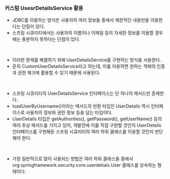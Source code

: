 ### 커스텀 UsesrDetailsService 활용
- JDBC를 이용하는 방식은 사용자의 여러 정보들 중에서 제한적인 내용만을 이용한다는 단점이 있다.
- 스프링 시큐리티에서는 사용자의 이름이나 이메일 등의 자세한 정보를 이용할 경우에는 충분하지 못하다는 단점이 있다.

<br>

- 이러한 문제를 해결하기 위해 UserDetailsService를 구현하는 방식을 사용한다.
- 흔히 CustomUserDetailsService라고 하는데, 이를 이용하면 원하는 객체의 인증과 권한 체크에 활용할 수 있기 때문에 사용된다.

<br>

- 스프링 시큐리티의 UserDetailsService 인터페이스는 단 하나의 메서드만 존재한다.
- loadUserByUsername()이라는 메서드의 반환 타입인 UserDetails 역시 인터페이스로 사용자의 정보와 권한 정보 등을 담는 타입이다.
- UserDetails 타입은 getAuthorities(), getPassword(), getUserName() 등의 여러 추상 메서드를 가지고 있어, 개발전에 이를 직접 구현할 것인지 UserDetails 인터페이스를 구현해둔 스프링 시큐리티의 여러 하위 클래스를 이용할 것인지 판단해야 한다.

<br>

- 가장 일반적으로 많이 사용되는 방법은 여러 하위 클래스들 중에서 org.springframework.security.core.userdetials.User 클래스를 상속하는 형태이다.

